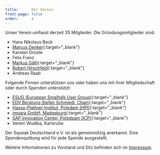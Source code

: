 ```yaml
---
title:      Der Verein
front-page: false
order:      4
---
```


Unser Verein umfasst derzeit 35 Mitglieder. Die Gründungsmitglieder
sind:

- Hans Nikolaus Beck
- [Marcus Denker](http://2denker.de/){:target="_blank"}
- Karsten Droste
- Felix Franz
- [Markus Gälli](http://www.emergent.de){:target="_blank"}
- [Robert Hirschfeld](http://hirschfeld.org){:target="_blank"}
- Andreas Raab

Folgende Firmen unterstützen uns oder haben uns mit ihrer
Mitgliedschaft oder durch Spenden unterstützt:

- [ESUG (European Smalltalk User Group)](http://www.esug.org){:target="_blank"}
- [EDV Beratung Stefan Schmiedl, Cham](http://www.approximity.com/){:target="_blank"}
- [Hasso-Plattner-Institut, Potsdam (HPI)](http://www.hpi.de/){:target="_blank"}
- [impara GmbH, Madgeburg](http://www.impara.de/){:target="_blank"}
- [SAP Innovation Center, Potsdsam (ICP)](http://icn.sap.com/){:target="_blank"}
- Verein Wudika, Karlsruhe

Der Squeak Deutschland e.V. ist als gemeinnützig anerkannt. Eine
Spendenquittung wird für jede Spende ausgestellt.

Weitere Informationen zu Vorstand und Sitz befinden sich im [Impressum](http://squeak.de/impressum/).
